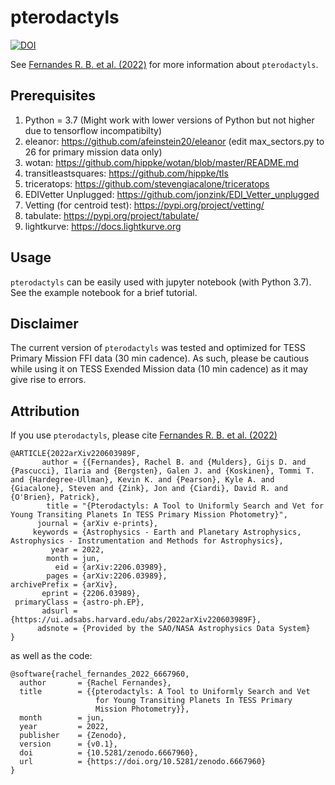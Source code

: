 # pterodactyls
<a href="https://zenodo.org/badge/latestdoi/498841506"><img src="https://zenodo.org/badge/498841506.svg" alt="DOI"></a>

See [Fernandes R. B. et al. (2022)](https://ui.adsabs.harvard.edu/abs/2022arXiv220603989F/abstract) for more information about ``pterodactyls``.

Prerequisites
-------------
1. Python = 3.7 (Might work with lower versions of Python but not higher due to tensorflow incompatibilty)
2. eleanor: https://github.com/afeinstein20/eleanor (edit max_sectors.py to 26 for primary mission data only)
3. wotan: https://github.com/hippke/wotan/blob/master/README.md
4. transitleastsquares: https://github.com/hippke/tls
5. triceratops: https://github.com/stevengiacalone/triceratops
6. EDIVetter Unplugged: https://github.com/jonzink/EDI_Vetter_unplugged
7. Vetting (for centroid test): https://pypi.org/project/vetting/
8. tabulate: https://pypi.org/project/tabulate/
9. lightkurve: https://docs.lightkurve.org


Usage
-------------
``pterodactyls`` can be easily used with jupyter notebook (with Python 3.7). See the example notebook for a brief tutorial.

Disclaimer
-------------
The current version of ``pterodactyls`` was tested and optimized for TESS Primary Mission FFI data (30 min cadence). As such, please be cautious while using it on TESS Exended Mission data (10 min cadence) as it may give rise to errors.

## Attribution
If you use ``pterodactyls``, please cite [Fernandes R. B. et al. (2022)](https://ui.adsabs.harvard.edu/abs/2022arXiv220603989F/abstract)
```
@ARTICLE{2022arXiv220603989F,
       author = {{Fernandes}, Rachel B. and {Mulders}, Gijs D. and {Pascucci}, Ilaria and {Bergsten}, Galen J. and {Koskinen}, Tommi T. and {Hardegree-Ullman}, Kevin K. and {Pearson}, Kyle A. and {Giacalone}, Steven and {Zink}, Jon and {Ciardi}, David R. and {O'Brien}, Patrick},
        title = "{Pterodactyls: A Tool to Uniformly Search and Vet for Young Transiting Planets In TESS Primary Mission Photometry}",
      journal = {arXiv e-prints},
     keywords = {Astrophysics - Earth and Planetary Astrophysics, Astrophysics - Instrumentation and Methods for Astrophysics},
         year = 2022,
        month = jun,
          eid = {arXiv:2206.03989},
        pages = {arXiv:2206.03989},
archivePrefix = {arXiv},
       eprint = {2206.03989},
 primaryClass = {astro-ph.EP},
       adsurl = {https://ui.adsabs.harvard.edu/abs/2022arXiv220603989F},
      adsnote = {Provided by the SAO/NASA Astrophysics Data System}
}
```
as well as the code:
```
@software{rachel_fernandes_2022_6667960,
  author       = {Rachel Fernandes},
  title        = {{pterodactyls: A Tool to Uniformly Search and Vet 
                   for Young Transiting Planets In TESS Primary
                   Mission Photometry}},
  month        = jun,
  year         = 2022,
  publisher    = {Zenodo},
  version      = {v0.1},
  doi          = {10.5281/zenodo.6667960},
  url          = {https://doi.org/10.5281/zenodo.6667960}
}
```

